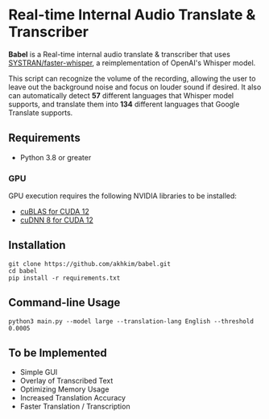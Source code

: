 # Real-time Internal Audio Translate & Transcriber

**Babel** is a Real-time internal audio translate & transcriber that uses [SYSTRAN/faster-whisper](https://github.com/SYSTRAN/faster-whisper), a reimplementation of OpenAI's Whisper model.

This script can recognize the volume of the recording, allowing the user to leave out the background noise and focus on louder sound if desired.
It also can automatically detect **57** different languages that Whisper model supports, and translate them into **134** different languages that Google Translate supports.

## Requirements
- Python 3.8 or greater

### GPU
GPU execution requires the following NVIDIA libraries to be installed:

- [cuBLAS for CUDA 12](https://developer.nvidia.com/cublas)
- [cuDNN 8 for CUDA 12](https://developer.nvidia.com/cudnn)

## Installation
```
git clone https://github.com/akhkim/babel.git
cd babel
pip install -r requirements.txt
```

## Command-line Usage
```
python3 main.py --model large --translation-lang English --threshold 0.0005
```

## To be Implemented
- Simple GUI
- Overlay of Transcribed Text
- Optimizing Memory Usage
- Increased Translation Accuracy
- Faster Translation / Transcription
